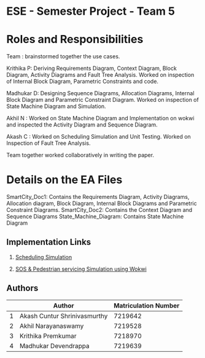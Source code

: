# ESE - Semester Project - Team 5

# Roles and Responsibilities
Team : brainstormed together the use cases.

Krithika P: Deriving Requirements Diagram, Context Diagram, Block Diagram, Activity Diagrams and Fault Tree Analysis. 
            Worked on inspection of Internal Block Diagram, Parametric Constraints and code.
            
Madhukar D: Designing Sequence Diagrams, Allocation Diagrams, Internal Block Diagram and Parametric Constraint Diagram.
            Worked on inspection of State Machine Diagram and Simulation.

Akhil N   : Worked on State Machine Diagram and Implementation on wokwi and inspected the Activity Diagram and Sequence Diagram.

Akash C   : Worked on Scheduling Simulation and Unit Testing.
            Worked on Inspection of Fault Tree Analysis.
            
Team together worked collaboratively in writing the paper.

# Details on the EA Files
SmartCity_Doc1: Contains the Requirements Diagram, Activity Diagrams, Allocation diagram, Block Diagram, Internal Block Diagrams and Parametric Constraint Diagrams.
SmartCity_Doc2: Contains the Context Diagram and Sequence Diagrams
State_Machine_Diagram: Contains State Machine Diagram

## Implementation Links
1. [Scheduling Simulation](https://wokwi.com/projects/387018496716680193)

1. [SOS & Pedestrian servicing Simulation using Wokwi](https://wokwi.com/projects/387851603127754753)

## Authors
| | Author | Matriculation Number |
| - | ------ | -------------------- |
| 1 | Akash Cuntur Shrinivasmurthy | 7219642 |
| 2 | Akhil Narayanaswamy | 7219528 |
| 3 | Krithika Premkumar | 7218970 |
| 4 | Madhukar Devendrappa  | 7219639 |

